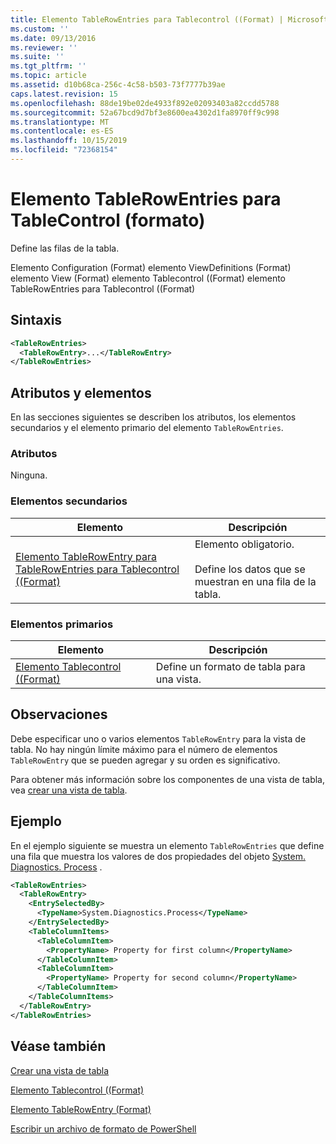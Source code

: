 ```yaml
---
title: Elemento TableRowEntries para Tablecontrol ((Format) | Microsoft Docs
ms.custom: ''
ms.date: 09/13/2016
ms.reviewer: ''
ms.suite: ''
ms.tgt_pltfrm: ''
ms.topic: article
ms.assetid: d10b68ca-256c-4c58-b503-73f7777b39ae
caps.latest.revision: 15
ms.openlocfilehash: 88de19be02de4933f892e02093403a82ccdd5788
ms.sourcegitcommit: 52a67bcd9d7bf3e8600ea4302d1fa8970ff9c998
ms.translationtype: MT
ms.contentlocale: es-ES
ms.lasthandoff: 10/15/2019
ms.locfileid: "72368154"
---
```

# <a name="tablerowentries-element-for-tablecontrol-format"></a>Elemento TableRowEntries para TableControl (formato)

Define las filas de la tabla.

Elemento Configuration (Format) elemento ViewDefinitions (Format) elemento View (Format) elemento Tablecontrol ((Format) elemento TableRowEntries para Tablecontrol ((Format)

## <a name="syntax"></a>Sintaxis

```xml
<TableRowEntries>
  <TableRowEntry>...</TableRowEntry>
</TableRowEntries>
```

## <a name="attributes-and-elements"></a>Atributos y elementos

En las secciones siguientes se describen los atributos, los elementos secundarios y el elemento primario del elemento `TableRowEntries`.

### <a name="attributes"></a>Atributos

Ninguna.

### <a name="child-elements"></a>Elementos secundarios

|Elemento|Descripción|
|-------------|-----------------|
|[Elemento TableRowEntry para TableRowEntries para Tablecontrol ((Format)](./tablerowentry-element-for-tablerowentries-for-tablecontrol-format.md)|Elemento obligatorio.<br /><br /> Define los datos que se muestran en una fila de la tabla.|

### <a name="parent-elements"></a>Elementos primarios

|Elemento|Descripción|
|-------------|-----------------|
|[Elemento Tablecontrol ((Format)](./tablecontrol-element-format.md)|Define un formato de tabla para una vista.|

## <a name="remarks"></a>Observaciones

Debe especificar uno o varios elementos `TableRowEntry` para la vista de tabla. No hay ningún límite máximo para el número de elementos `TableRowEntry` que se pueden agregar y su orden es significativo.

Para obtener más información sobre los componentes de una vista de tabla, vea [crear una vista de tabla](./creating-a-table-view.md).

## <a name="example"></a>Ejemplo

En el ejemplo siguiente se muestra un elemento `TableRowEntries` que define una fila que muestra los valores de dos propiedades del objeto [System. Diagnostics. Process](/dotnet/api/System.Diagnostics.Process) .

```xml
<TableRowEntries>
  <TableRowEntry>
    <EntrySelectedBy>
      <TypeName>System.Diagnostics.Process</TypeName>
    </EntrySelectedBy>
    <TableColumnItems>
      <TableColumnItem>
        <PropertyName> Property for first column</PropertyName>
      </TableColumnItem>
      <TableColumnItem>
        <PropertyName> Property for second column</PropertyName>
      </TableColumnItem>
    </TableColumnItems>
  </TableRowEntry>
</TableRowEntries>

```

## <a name="see-also"></a>Véase también

[Crear una vista de tabla](./creating-a-table-view.md)

[Elemento Tablecontrol ((Format)](./tablecontrol-element-format.md)

[Elemento TableRowEntry (Format)](./tablerowentry-element-for-tablerowentries-for-tablecontrol-format.md)

[Escribir un archivo de formato de PowerShell](./writing-a-powershell-formatting-file.md)

